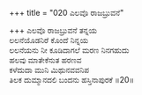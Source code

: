+++
title = "020 ಎಲವೊ ರಾಜಬ್ರುವನೆ"

+++
ಎಲವೊ ರಾಜಬ್ರುವನೆ ತನ್ನಯ   
ಲಲನೆಯೊಡನಿರೆ ಕೊಂದೆ ನಿನ್ನಯ  
ಲಲನೆಯನು ನೀ ಕೂಡಿದಾಗಲೆ ಮರಣ ನಿನಗಹುದು  
ಹಲವು ಮಾತೇಕೆನುತ ಹರಣವ   
ಕಳೆದುದಾ ಮುನಿ ಮಿಥುನವವನಿಪ   
ತಿಲಕ ದುಮ್ಮಾನದಲಿ ಬಂದನು ಹಸ್ತಿನಾಪುರಕೆ     ॥20॥